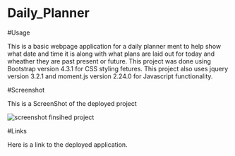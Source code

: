 # Daily_Planner

#Usage

This is a basic webpage application for a daily planner ment to help show what date and time it is along with what plans are laid out for today and wheather they are past present or future. This project was done using Bootstrap version 4.3.1 for CSS styling fetures. This project also uses jquery version 3.2.1 and moment.js version 2.24.0 for Javascript functionality.

#Screenshot

This is a ScreenShot of the deployed project

![screenshot finsihed project](https://user-images.githubusercontent.com/111806719/196745136-cf6954df-6e7a-4839-abad-4efb88111399.PNG)


#Links

Here is a link to the deployed application.
